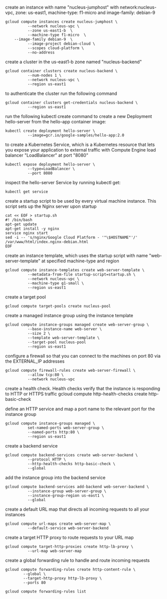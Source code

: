 
create an instance with name "nucleus-jumphost" with network:nucleus-vpc, zone: us-east1, machine-type: f1-micro and image-family: debian-9
```
gcloud compute instances create nucleus-jumphost \
          --network nucleus-vpc \
          --zone us-east1-b  \
          --machine-type f1-micro  \
    --image-family debian-9  \
          --image-project debian-cloud \
          --scopes cloud-platform \
          --no-address
```

create a cluster in the us-east1-b zone named "nucleus-backend"
```
gcloud container clusters create nucleus-backend \
          --num-nodes 1 \
          --network nucleus-vpc \
          --region us-east1
```

to authenticate the cluster run the following command
```
gcloud container clusters get-credentials nucleus-backend \
          --region us-east1
```

run the following kubectl create command to create a new Deployment hello-server from the hello-app container image:
```
kubectl create deployment hello-server \
          --image=gcr.io/google-samples/hello-app:2.0
```

to create a Kubernetes Service, which is a Kubernetes resource that lets you expose your application to external traffic with Compute Engine load balancer "LoadBalancer" at port "8080"
```
kubectl expose deployment hello-server \
          --type=LoadBalancer \
          --port 8080
```

inspect the hello-server Service by running kubectl get:
```
kubectl get service
```
create a startup script to be used by every virtual machine instance. This script sets up the Nginx server upon startup
```
cat << EOF > startup.sh
#! /bin/bash
apt-get update
apt-get install -y nginx
service nginx start
sed -i -- 's/nginx/Google Cloud Platform - '"\$HOSTNAME"'/' /var/www/html/index.nginx-debian.html
EOF
```

create an instance template, which uses the startup script with name "web-server-template" at specified machine-type and region
```
gcloud compute instance-templates create web-server-template \
          --metadata-from-file startup-script=startup.sh \
          --network nucleus-vpc \
          --machine-type g1-small \
          --region us-east1
```

create a target pool
```
gcloud compute target-pools create nucleus-pool
```

create a managed instance group using the instance template
```
gcloud compute instance-groups managed create web-server-group \
          --base-instance-name web-server \
          --size 2 \
          --template web-server-template \
          --target-pool nucleus-pool
          --region us-east1
```

configure a firewall so that you can connect to the machines on port 80 via the EXTERNAL_IP addresses
```
gcloud compute firewall-rules create web-server-firewall \
          --allow tcp:80 \
          --network nucleus-vpc
```

create a health check. Health checks verify that the instance is responding to HTTP or HTTPS traffic
gcloud compute http-health-checks create http-basic-check

define an HTTP service and map a port name to the relevant port for the instance group
```
gcloud compute instance-groups managed \
          set-named-ports web-server-group \
          --named-ports http:80 \
          --region us-east1
```

create a backend service
```
gcloud compute backend-services create web-server-backend \
          --protocol HTTP \
          --http-health-checks http-basic-check \
          --global
```

add the instance group into the backend service
```
gcloud compute backend-services add-backend web-server-backend \
          --instance-group web-server-group \
          --instance-group-region us-east1 \
          --global
```

create a default URL map that directs all incoming requests to all your instances
```
gcloud compute url-maps create web-server-map \
          --default-service web-server-backend
```

create a target HTTP proxy to route requests to your URL map
```
gcloud compute target-http-proxies create http-lb-proxy \
          --url-map web-server-map
```

create a global forwarding rule to handle and route incoming requests
```
gcloud compute forwarding-rules create http-content-rule \
        --global \
        --target-http-proxy http-lb-proxy \
        --ports 80

gcloud compute forwarding-rules list
```